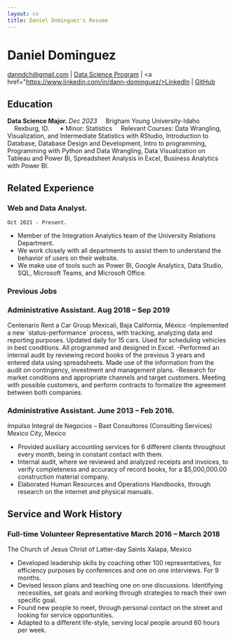 ```yaml
---
layout: cv
title: Daniel Dominguez's Resume
---
```

# Daniel Dominguez

<a href="danndch@gmail.com">danndch@gmail.com</a>
| <a href="https://byuidatascience.github.io/development.html">Data Science Program</a>
| <a href="https://www.linkedin.com/in/dann-dominguez/>LinkedIn</a>
| <a href="https://github.com/byuids-resumes">GitHub</a>
</div>

<!-- https://www.monique.tech/the-art-of-markdown -->

## Education

**Data Science Major.** *Dec 2023*
&nbsp;&nbsp;&nbsp;&nbsp;Brigham Young University-Idaho 
&nbsp;&nbsp;&nbsp;&nbsp;Rexburg, ID.
&nbsp;&nbsp;&nbsp;&nbsp; **+** Minor: Statistics
&nbsp;&nbsp;&nbsp;&nbsp;Relevant Courses: Data Wrangling, Visualization, and Intermediate Statistics with RStudio, Introduction to Database, Database Design and Development, Intro to programming, Programming with Python and Data Wrangling, Data Visualization on Tableau and Power Bi, Spreadsheet Analysis in Excel, Business Analytics with Power BI.


## Related Experience

### Web and Data Analyst.

`Oct 2021 - Present.`
- Member of the Integration Analytics team of the University Relations Department. 
- We work closely with all departments to assist them to understand the behavior of users on their website. 
- We make use of tools such as Power BI, Google Analytics, Data Studio, SQL, Microsoft Teams, and Microsoft Office.

### Previous Jobs

### Administrative Assistant. Aug 2018 – Sep 2019

Centenario Rent a Car Group Mexicali, Baja California, México
-Implemented a new ´status-performance´ process, with tracking, analyzing data and reporting purposes. Updated
daily for 15 cars. Used for scheduling vehicles in best conditions. All programmed and designed in Excel.
-Performed an internal audit by reviewing record books of the previous 3 years and entered data using
spreadsheets. Made use of the information from the audit on contingency, investment and management plans.
-Research for market conditions and appropriate channels and target customers. Meeting with possible customers,
and perform contracts to formalize the agreement between both companies.

### Administrative Assistant. June 2013 – Feb 2016.
Impulso Integral de Negocios – Bast Consultores (Consulting Services) Mexico City, Mexico
- Provided auxiliary accounting services for 6 different clients throughout every month, being in constant contact
with them.
- Internal audit, where we reviewed and analyzed receipts and invoices, to verify completeness and accuracy of
record books, for a $5,000,000.00 construction material company.
- Elaborated Human Resources and Operations Handbooks, through research on the internet and physical manuals.

## Service and Work History

### Full-time Volunteer Representative March 2016 – March 2018
The Church of Jesus Christ of Latter-day Saints Xalapa, Mexico
- Developed leadership skills by coaching other 100 representatives, for efficiency purposes by conferences and
one on one interviews. For 9 months.
- Devised lesson plans and teaching one on one discussions. Identifying necessities, set goals and working through
strategies to reach their own specific goal.
- Found new people to meet, through personal contact on the street and looking for service opportunities.
- Adapted to a different life-style, serving local people around 60 hours per week.



<!-- ### Footer

Last updated: May 2013 -->


